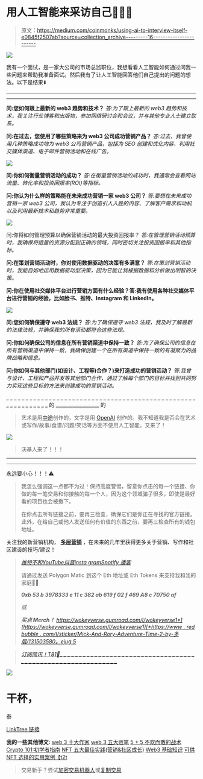 # 用人工智能来采访自己👨🏻‍💻

> 原文：<https://medium.com/coinmonks/using-ai-to-interview-itself-e0845f2507ab?source=collection_archive---------16----------------------->

![](img/534f1941ace9830f229b1721d3637c02.png)

我有一个面试，是一家大公司的市场总监职位，我想看看人工智能如何通过问我一些问题来帮助我准备面试。然后我有了让人工智能回答他们自己提出的问题的想法。以下是结果⬇️

_ _ _ _ _ _ _ _ _ _ _ _ _ _ _ _ _ _ _ _ _ _ _ _ _ _ _ _ _ _ _ _ _ _ _ _ _ _ _ _ _ _ _ _ _ _ _ _
_ _ _ _ _ _ _ _ _ _ _ _ _ _ _ _ _ _ _ _ _ _ _ _ _ _ _ _ _ _ _

**问:您如何跟上最新的 web3 趋势和技术？**
*答:为了跟上最新的 web3 趋势和技术，我关注行业博客和出版物，参加网络研讨会和会议，并与其他专业人士建立联系。*

**问:在过去，您使用了哪些策略来为 web3 公司成功营销产品？**
*答:过去，我曾使用几种策略成功地为 web3 公司营销产品，包括为 SEO 创建和优化内容、利用社交媒体渠道、电子邮件营销活动和在线广告。*

![](img/015fc2cf58a5ff057b4e3884a0bc3b1d.png)

**问:你如何衡量营销活动的成功？**
*答:在衡量营销活动的成功时，我通常会查看网站流量、转化率和投资回报率(ROI)等指标。*

**问:你认为什么样的策略能在未来成功营销一家 web3 公司？**
*答:要想在未来成功营销一家 web3 公司，我认为专注于创造引人入胜的内容、了解客户需求和动机以及利用最新技术和趋势非常重要。*

![](img/e55a140798ca2022b2b63ed83f79b707.png)

问:你将如何管理预算以确保营销活动的最大投资回报率？
*答:在管理营销活动预算时，我确保将适量的资源分配到正确的领域，同时密切关注投资回报率和其他指标。*

**问:在策划营销活动时，你对使用数据驱动的决策有多满意？**
*答:在策划营销活动时，我能自如地运用数据驱动型决策，因为它能让我根据数据和分析做出明智的决策。*

**问:你在使用社交媒体平台进行营销方面有什么经验？答:我有使用各种社交媒体平台进行营销的经验，比如脸书、推特、Instagram 和 LinkedIn。**

![](img/a07962839ba43874c384e48e9d19f4ac.png)

**问:您如何确保遵守 web3 法规？**
*答:为了确保遵守 web3 法规，我及时了解最新的法律法规，并确保我的所有活动都符合这些法规。*

**问:你如何确保公司的信息在所有营销渠道中保持一致？**
*答:为了确保公司的信息在所有营销渠道中保持一致，我确保创建一个在所有渠道中保持一致的有凝聚力的品牌战略和信息。*

**问:你如何与其他部门(如设计、工程等)合作？)来打造成功的营销活动？**
*答:我曾与设计、工程和产品开发等其他部门合作，通过了解每个部门的目标并找到共同努力实现这些目标的方法来创建成功的营销活动。*

_ _ _ _ _ _ _ _ _ _ _ _ _ _ _ _ _ _ _ _ _ _ _ _ _ _ _ _ _ _ _ _ _ _ _ _ _ _ _ _ _ _ _ _ _ _ _ _ _ _ _ _ _ _ _ _ _ _ _ _ 的
__________________ 的

> 艺术是用[中途](https://www.midjourney.com/)创作的，文字是用 [OpenAI](https://openai.com/) 创作的。我不知道我是否会在艺术或写作/故事/食谱/问题/笑话等方面不使用人工智能。又来了！

![](img/58eb9fadeccb4e995c309e539a6242da.png)

> 沃基人来了！！！

_ _ _ _ _ _ _ _ _ _ _ _ _ _ _ _ _ _ _ _ _ _ _ _ _ _ _ _ _ _
_ _ _ _ _ _ _ _ _ _ _ _ _ _ _ _ _ _ _ _ _ _ _ _ _ _ _ _ _ _ _

永远要小心！！！⚠️

> 我怎么强调这一点都不为过！保持高度警惕，留意你点击的每一个链接、你做的每一笔交易和你接触的每一个人，因为这个领域骗子很多，即使是最好看的项目也会被撤下。
> 
> 在你点击所有链接之前，要再三检查，确保它们是你正在寻找的官方链接。此外，在给自己或他人发送任何有价值的东西之前，要再三检查所有的钱包地址。

关注我的新营销机构， [**多层营销**](https://www.multilayeredmarketing.xyz/) ，在未来的几年里获得更多关于营销、写作和社区建设的技巧/建议！

> [*推特*](https://www.twitter.com/metadadsxyz)[*不和*](https://discord.gg/mchzhDCwhF)[*YouTube*](https://www.youtube.com/channel/UC7pbtSBs9nRJHK6coMhCR8g)[*抖音*](https://www.tiktok.com/@thedudescrypto)[*insta gram*](https://www.instagram.com/metadadsxyz)[*Spotify 播客*](https://open.spotify.com/episode/5U8vXE9HDAsGbSbebw9p62?si=2rZIigw-Tw2pCxjxmkbYzQ)
> 
> 请通过发送 Polygon Matic 到这个 Eth 地址或 Eth Tokens 来支持我和我的家庭🙏🏼
> 
> ***0xb 53 b 3978333 e 11 c 382 ab 619 f 02 f 469 A8 c 70750 af***
> 
> *或*
> 
> ***买点 Merch！*** [*https://wokeyverse.gumroad.com/l/wokeyverse1*](https://wokeyverse.gumroad.com/l/wokeyverse1)[*https://www . red bubble . com/I/sticker/Mick-And-Rory-Adventure-Time-2-by-多层/131503580。ejug 5*](https://www.redbubble.com/i/sticker/Mick-And-Rory-Adventure-Time-2-by-MultiLayered/131503580.EJUG5)

> [*订阅简讯！*T81*📰_ _ _ _ _ _ _ _ _ _ _ _ _ _ _ _ _ _ _ _ _ _ _ _ _ _ _ _ _ _ _ _ _ _ _ _ _ _ _ _ _ _ _ _ _ _ _ _ _ _ _ _ _ _ _ _ _ _ _ _*](https://multilayeredmarketing.beehiiv.com/subscribe)

![](img/3d4a071ceb1d6ec42fd671cc98dcd023.png)

# 干杯，
泰

[LinkTree 链接](https://linktr.ee/multilayeredmarketing)

**我的一些其他博文:** [web 3 十大作家](/coinmonks/top-10-web3-writers-ca995689c17f) [web 3 五大败笔](/coinmonks/5-downfalls-of-web3-cd5dc8ade4fd)
[5 + 5 不欢而散的战术](/coinmonks/5-tips-for-a-better-discord-nft-crypto-edition-ff9b039d0359)
[Crypto 101:初学者指南](/coinmonks/crypto-101-a-beginners-guide-345d440bd163)
[NFT 五大最佳实践(营销&社区成长)](/coinmonks/top-5-nft-best-practices-marketing-and-community-growth-7025e26eb50c)
[Web3 基础知识](/coinmonks/web3-basics-252121357f33)
[可供 NFT 选择的实用案例【t2t](/coinmonks/alternative-nft-crypto-real-life-use-cases-b7c0b08d99ef)

> 交易新手？尝试[加密交易机器人](/coinmonks/crypto-trading-bot-c2ffce8acb2a)或[复制交易](/coinmonks/top-10-crypto-copy-trading-platforms-for-beginners-d0c37c7d698c)
